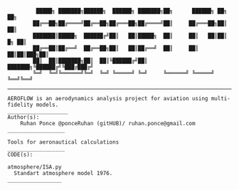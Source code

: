 

			 █████╗ ███████╗██████╗  ██████╗ ███████╗██╗      ██████╗ ██╗    ██╗
			██╔══██╗██╔════╝██╔══██╗██╔═══██╗██╔════╝██║     ██╔═══██╗██║    ██║
			███████║█████╗  ██████╔╝██║   ██║█████╗  ██║     ██║   ██║██║ █╗ ██║
			██╔══██║██╔══╝  ██╔══██╗██║   ██║██╔══╝  ██║     ██║   ██║██║███╗██║
			██║  ██║███████╗██║  ██║╚██████╔╝██║     ███████╗╚██████╔╝╚███╔███╔╝
			╚═╝  ╚═╝╚══════╝╚═╝  ╚═╝ ╚═════╝ ╚═╝     ╚══════╝ ╚═════╝  ╚══╝╚══╝ 
                                                                    
_______________________________________________________________________________________________

    AEROFLOW is an aerodynamics analysis project for aviation using multi-fidelity models.
    ___________________
    Author(s):
        Ruhan Ponce @ponceRuhan (gitHUB)/ ruhan.ponce@gmail.com
    __________________
    
    Tools for aeronautical calculations
    __________________
    CODE(s): 
    
    atmosphere/ISA.py
      Standart atmosphere model 1976.
    _________________

